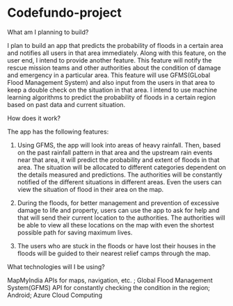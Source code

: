 # Codefundo-project

What am I planning to build?

I plan to build an app that predicts the probability of floods in a certain area and notifies all users in that area immediately.
Along with this feature, on the user end, I intend to provide another feature. This feature will notify the rescue mission teams and other authorities about the condition of damage and emergency in a particular area. This feature will use GFMS(GLobal Flood Management System) and also input from the users in that area to keep a double check on the situation in that area. 
I intend to use machine learning algorithms to predict the probability of floods in a certain region based on past data and current situation.


How does it work?

The app has the following features:

1) Using GFMS, the app will look into areas of heavy rainfall. Then, based on the past rainfall pattern in that area and the upstream rain events near that area, it will predict the probability and extent of floods in that area. The situation will be allocated to different categories dependent on the details measured and predictions. The authorities will be constantly notified of the different situations in different areas. Even the users can view the situation of flood in their area on the map.

2) During the floods, for better management and prevention of excessive damage to life and property, users can use the app to ask for help and that will send their current location to the authorities. The authorities will be able to view all these locations on the map with even the shortest possible path for saving maximum lives.

3) The users who are stuck in the floods or have lost their houses in the floods will be guided to their nearest relief camps through the map.

What technologies will I be using?

MapMyIndia APIs for maps, navigation, etc. ; Global Flood Management System(GFMS) API for constantly checking the condition in the region;
Android; Azure Cloud Computing
